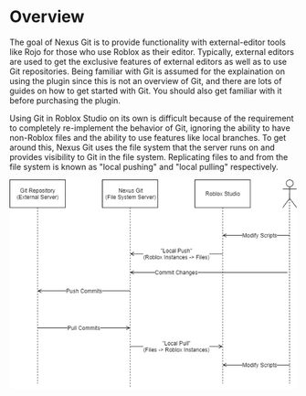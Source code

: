 # Overview
The goal of Nexus Git is to provide functionality
with external-editor tools like Rojo for those who
use Roblox as their editor. Typically, external
editors are used to get the exclusive features
of external editors as well as to use Git repositories.
Being familiar with Git is assumed for the explaination
on using the plugin since this is not an overview
of Git, and there are lots of guides on how to get
started with Git. You should also get familiar with
it before purchasing the plugin.

Using Git in Roblox Studio on its own is difficult
because of the requirement to completely re-implement
the behavior of Git, ignoring the ability to have 
non-Roblox files and the ability to use features
like local branches. To get around this, Nexus Git
uses the file system that the server runs on and
provides visibility to Git in the file system.
Replicating files to and from the file system
is known as "local pushing" and "local pulling"
respectively.

![File System Usage](images/FileSystemUsage.png)
